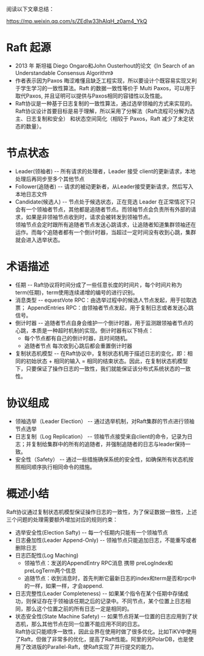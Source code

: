 

阅读以下文章总结：  

https://mp.weixin.qq.com/s/ZEdIw33hAlqH_z0am4_YkQ

# Raft 起源
* 2013 年 斯坦福 Diego Ongaro和John Ousterhout的论文《In Search of an Understandable Consensus Algorithm》  
* 作者表示因为Paxos 晦涩难懂且缺乏工程实现，所以要设计个既容易实现又利于学生学习的一致性算法。Raft 的数据一致性等价于 Multi Paxos，可以用于取代Paxos,
并且证明可以提供与Paxos相同的容错性以及性能。  
* Raft协议是一种基于日志复制的一致性算法，通过选举领袖的方式来实现的。Raft协议设计首要目标是易于理解，所以采用了分解法（Raft流程可分解为选主、日志复制和安全）
和状态空间简化（相较于 Paxos，Raft 减少了未定状态的数量）。

# 节点状态
* Leader(领袖者) -- 所有请求的处理者，Leader 接受 client的更新请求，本地处理后再同步至多个其他节点
* Follower(追随者) -- 请求的被动更新者，从Leader接受更新请求，然后写入本地日志文件
* Candidate(候选人) -- 节点处于候选状态，正在竞选 Leader
在正常情况下只会有一个领袖者节点，其他都是追随者节点。而领袖节点会负责所有外部的请求，如果是非领袖节点收到时，请求会被转发到领袖节点。  
领袖节点会定时跟所有追随者节点发送心跳请求，让追随者知道集群领袖还在运作。而每个追随者都有一个倒计时器，当超过一定时间没有收到心跳，集群就会进入选举状态。  

# 术语描述
* 任期 -- Raft协议将时间分成了一些任意长度的时间片，每个时间片称为term(任期)，term使用连续递增的编号的进行识别。
* 消息类型 -- equestVote RPC：由选举过程中的候选人节点发起，用于拉取选票； AppendEntries RPC：由领袖者节点发起，用于复制日志或者发送心跳信号。
* 倒计时器 -- 追随者节点自身会维护一个倒计时器，用于监测跟领袖者节点的心跳，本质是一种超时机制的实现。倒计时器有以下特点：
    * 每个节点都有自己的倒计时器，且时间随机。
    * 追随者节点 每次收到心跳后都会重置倒计时器
* 复制状态机模型 -- 在Raft协议中，复制状态机用于描述日志的变化，即：相同的初始状态 + 相同的输入 = 相同的结束状态。因此，在复制状态机模型下，只要保证了操作日志的一致性，我们就能保证该分布式系统状态的一致性。


# 协议组成
* 领袖选举（Leader Election） -- 通过选举机制，对Raft集群的节点进行领袖节点选举
* 日志复制（Log Replication） -- 领袖节点接受来自client的命令，记录为日志；并复制给集群中的所有的追随者，并强制追随者的日志与leader保持一致。
* 安全性（Safety） -- 通过一些措施确保系统的安全性，如确保所有状态机按照相同顺序执行相同命令的措施。


# 概述小结
Raft协议通过复制状态机模型保证操作日志的一致性，为了保证数据一致性，上述三个问题的处理需要额外增加对应的规则约束：    
* 选举安全性(Election Safty) -- 每一个任期内只能有一个领袖节点
* 日志叠加性(Leader Append-Only) -- 领袖节点只能追加日志，不能重写或者删除日志
* 日志匹配性(Log Maching)
    * 领袖节点：发送的AppendEntry RPC消息 携带 preLogIndex和preLogTerm两个信息
    * 追随节点：收到消息时，首先判断它最新日志的index和term是否和rpc中的一样，如果一样，才会append.
* 日志完整性(Leader Completeness) -- 如果某个指令在某个任期中存储成功，则保证存在于领袖该任期之后的记录中。不同节点，某个位置上日志相同，那么这个位置之前的所有日志一定是相同的。
* 状态安全性(State Machine Safety) -- 如果节点将某一位置的日志应用到了状态机，那么其他节点在同一位置不能应用不同的日志。  
Raft协议只能顺序一致性，因此业界在使用时做了很多优化。比如TiKV中使用了Raft，但做了非常多的优化，提高了Raft性能。阿里的另PolarDB，也是使用了改进版的Parallel-Raft，使Raft实现了并行提交的能力。

